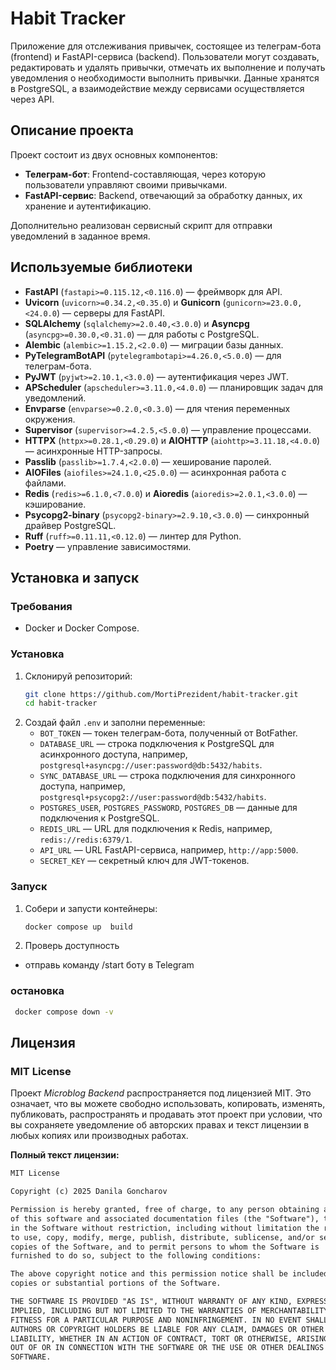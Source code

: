 # Habit Tracker

Приложение для отслеживания привычек, состоящее из телеграм-бота (frontend) и FastAPI-сервиса (backend). Пользователи могут создавать, редактировать и удалять привычки, отмечать их выполнение и получать уведомления о необходимости выполнить привычки. Данные хранятся в PostgreSQL, а взаимодействие между сервисами осуществляется через API.

## Описание проекта

Проект состоит из двух основных компонентов:
- **Телеграм-бот**: Frontend-составляющая, через которую пользователи управляют своими привычками.
- **FastAPI-сервис**: Backend, отвечающий за обработку данных, их хранение и аутентификацию.

Дополнительно реализован сервисный скрипт для отправки уведомлений в заданное время.

## Используемые библиотеки

- **FastAPI** (`fastapi>=0.115.12,<0.116.0`) — фреймворк для API.
- **Uvicorn** (`uvicorn>=0.34.2,<0.35.0`) и **Gunicorn** (`gunicorn>=23.0.0,<24.0.0`) — серверы для FastAPI.
- **SQLAlchemy** (`sqlalchemy>=2.0.40,<3.0.0`) и **Asyncpg** (`asyncpg>=0.30.0,<0.31.0`) — для работы с PostgreSQL.
- **Alembic** (`alembic>=1.15.2,<2.0.0`) — миграции базы данных.
- **PyTelegramBotAPI** (`pytelegrambotapi>=4.26.0,<5.0.0`) — для телеграм-бота.
- **PyJWT** (`pyjwt>=2.10.1,<3.0.0`) — аутентификация через JWT.
- **APScheduler** (`apscheduler>=3.11.0,<4.0.0`) — планировщик задач для уведомлений.
- **Envparse** (`envparse>=0.2.0,<0.3.0`) — для чтения переменных окружения.
- **Supervisor** (`supervisor>=4.2.5,<5.0.0`) — управление процессами.
- **HTTPX** (`httpx>=0.28.1,<0.29.0`) и **AIOHTTP** (`aiohttp>=3.11.18,<4.0.0`) — асинхронные HTTP-запросы.
- **Passlib** (`passlib>=1.7.4,<2.0.0`) — хеширование паролей.
- **AIOFiles** (`aiofiles>=24.1.0,<25.0.0`) — асинхронная работа с файлами.
- **Redis** (`redis>=6.1.0,<7.0.0`) и **Aioredis** (`aioredis>=2.0.1,<3.0.0`) — кэширование.
- **Psycopg2-binary** (`psycopg2-binary>=2.9.10,<3.0.0`) — синхронный драйвер PostgreSQL.
- **Ruff** (`ruff>=0.11.11,<0.12.0`) — линтер для Python.
- **Poetry** — управление зависимостями.

## Установка и запуск

### Требования
- Docker и Docker Compose.

### Установка
1. Склонируй репозиторий:
   ```bash
   git clone https://github.com/MortiPrezident/habit-tracker.git
   cd habit-tracker

2. Создай файл `.env`  и заполни переменные:
   - `BOT_TOKEN` — токен телеграм-бота, полученный от BotFather.
   - `DATABASE_URL` — строка подключения к PostgreSQL для асинхронного доступа, например, `postgresql+asyncpg://user:password@db:5432/habits`.
   - `SYNC_DATABASE_URL` — строка подключения для синхронного доступа, например, `postgresql+psycopg2://user:password@db:5432/habits`.
   - `POSTGRES_USER`, `POSTGRES_PASSWORD`, `POSTGRES_DB` — данные для подключения к PostgreSQL.
   - `REDIS_URL` — URL для подключения к Redis, например, `redis://redis:6379/1`.
   - `API_URL` — URL FastAPI-сервиса, например, `http://app:5000`.
   - `SECRET_KEY` — секретный ключ для JWT-токенов.

### Запуск
1. Собери и запусти контейнеры:
   ```bash
   docker compose up  build
   ```
2. Проверь доступность
- отправь команду /start боту в Telegram
### остановка
```bash
 docker compose down -v
```


## Лицензия

### MIT License
Проект *Microblog Backend* распространяется под лицензией MIT. 
Это означает, что вы можете свободно использовать, копировать, изменять, публиковать,
распространять и продавать этот проект при условии, 
что вы сохраняете уведомление об авторских правах и текст лицензии в любых копиях или производных работах.

**Полный текст лицензии:**
```markdown
MIT License

Copyright (c) 2025 Danila Goncharov

Permission is hereby granted, free of charge, to any person obtaining a copy
of this software and associated documentation files (the "Software"), to deal
in the Software without restriction, including without limitation the rights
to use, copy, modify, merge, publish, distribute, sublicense, and/or sell
copies of the Software, and to permit persons to whom the Software is
furnished to do so, subject to the following conditions:

The above copyright notice and this permission notice shall be included in all
copies or substantial portions of the Software.

THE SOFTWARE IS PROVIDED "AS IS", WITHOUT WARRANTY OF ANY KIND, EXPRESS OR
IMPLIED, INCLUDING BUT NOT LIMITED TO THE WARRANTIES OF MERCHANTABILITY,
FITNESS FOR A PARTICULAR PURPOSE AND NONINFRINGEMENT. IN NO EVENT SHALL THE
AUTHORS OR COPYRIGHT HOLDERS BE LIABLE FOR ANY CLAIM, DAMAGES OR OTHER
LIABILITY, WHETHER IN AN ACTION OF CONTRACT, TORT OR OTHERWISE, ARISING FROM,
OUT OF OR IN CONNECTION WITH THE SOFTWARE OR THE USE OR OTHER DEALINGS IN THE
SOFTWARE.
```